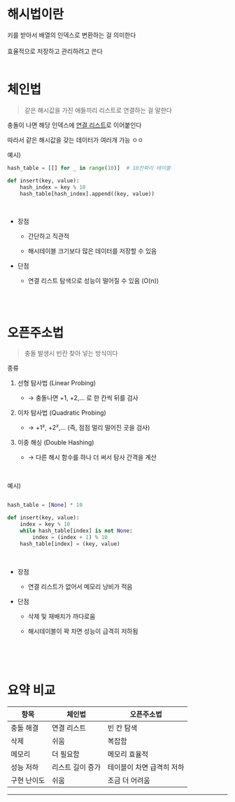 # 해시법이란
키를 받아서 배열의 인덱스로 변환하는 걸 의미한다
<br><br>
효율적으로 저장하고 관리하려고 쓴다
<br><br>


# 체인법
> 같은 해시값을 가진 애들끼리 리스트로 연결하는 걸 말한다

충돌이 나면 해당 인덱스에 [연결 리스트](linked_list.md)로 이어붙인다

따라서 같은 해시값을 갖는 데이터가 여러개 가능 ㅇㅇ

예시)
```py
hash_table = [[] for _ in range(10)]  # 10칸짜리 테이블

def insert(key, value):
    hash_index = key % 10
    hash_table[hash_index].append((key, value))
```
<br>

- 장점
    - 간단하고 직관적

    - 해시테이블 크기보다 많은 데이터를 저장할 수 있음

- 단점
    - 연결 리스트 탐색으로 성능이 떨어질 수 있음 (O(n))

<br><br>

# 오픈주소법
> 충돌 발생시 빈칸 찾아 넣는 방식이다

종류
1. 선형 탐사법 (Linear Probing)
    - → 충돌나면 +1, +2,... 로 한 칸씩 뒤를 검사

2. 이차 탐사법 (Quadratic Probing)
    - → +1², +2²,... (즉, 점점 멀리 떨어진 곳을 검사)

3. 이중 해싱 (Double Hashing)
    - → 다른 해시 함수를 하나 더 써서 탐사 간격을 계산

<br>

예시)
```py

hash_table = [None] * 10

def insert(key, value):
    index = key % 10
    while hash_table[index] is not None:
        index = (index + 1) % 10
    hash_table[index] = (key, value)
```
<br>

- 장점
    - 연결 리스트가 없어서 메모리 낭비가 적음

- 단점
    - 삭제 및 재배치가 까다로움

    - 해시테이블이 꽉 차면 성능이 급격히 저하됨

<br><br><br>

# 요약 비교


| 항목     | 체인법       | 오픈주소법          |
| ------ | --------- | -------------- |
| 충돌 해결  | 연결 리스트    | 빈 칸 탐색         |
| 삭제     | 쉬움        | 복잡함            |
| 메모리    | 더 필요함     | 메모리 효율적        |
| 성능 저하  | 리스트 길이 증가 | 테이블이 차면 급격히 저하 |
| 구현 난이도 | 쉬움        | 조금 더 어려움       |


___